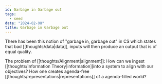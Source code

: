 ```yaml
---
id: Garbage in Garbage out
tags:
  - seed
date: "2024-02-08"
title: Garbage in Garbage out
---
```


There has been this notion of "garbage in, garbage out" in CS which states that bad [[thoughts/data|data]], inputs will then produce an output that is of equal quality.

The problem of [[thoughts/Alignment|alignment]]: How can we  ingest [[thoughts/Information Theory|information]]into a system to align with our objectives? How one creates agenda-free [[thoughts/representations|representations]] of a agenda-filled world?
